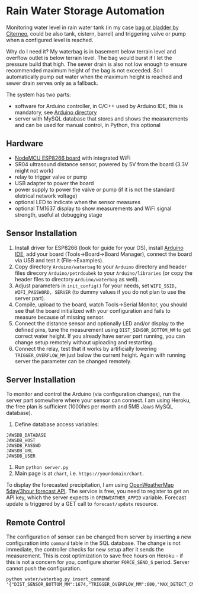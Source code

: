 # Rain Water Storage Automation

Monitoring water level in rain water tank (in my case [bag or bladder by Citerneo](https://www.citerneo.eu/rainwater), could be also tank, cistern, barrel) and triggering valve or pump when a configured level is reached.

Why do I need it? My waterbag is in basement below terrain level and overflow outlet is below terrain level. The bag would burst if I let the pressure build that high. The sewer drain is also not low enough to ensure recommended maximum height of the bag is not exceeded. So I automatically pump out water when the maximum height is reached and sewer drain serves only as a fallback.

The system has two parts:

- software for Arduino controller, in C/C++ used by Arduino IDE, this is mandatory, see [Arduino directory](https://github.com/petrdoubek/waterbag-control/tree/master/Arduino)
- server with MySQL database that stores and shows the measurements and can be used for manual control, in Python, this optional

## Hardware

- [NodeMCU ESP8266 board](https://www.nodemcu.com/index_en.html) with integrated WiFi
- SR04 ultrasound distance sensor, powered by 5V from the board (3.3V might not work)
- relay to trigger valve or pump
- USB adapter to power the board
- power supply to power the valve or pump (if it is not the standard eletrical network voltage)
- optional LED to indicate when the sensor measures
- optional TM1637 display to show measurements and WiFi signal strength, useful at debugging stage

## Sensor Installation

1. Install driver for ESP8266 (look for guide for your OS), install [Arduino IDE](https://www.arduino.cc/en/Main/Software), add your board (Tools->Board->Board Manager), connect the board via USB and test it (File->Examples).
1. Copy directory `Arduino/waterbag` to your `Arduino` directory and header files direcory `Arduino/petrdoubek` to your `Arduino/libraries` (or copy the header files to directory `Arduino/waterbag` as well).
1. Adjust parameters in `init_config()` for your needs, set `WIFI_SSID, WIFI_PASSWORD, SERVER` (to dummy values if you do not plan to use the server part).
1. Compile, upload to the board, watch Tools->Serial Monitor, you should see that the board initialized with your configuration and fails to measure because of missing sensor.
1. Connect the distance sensor and optionally LED and/or display to the defined pins, tune the measurement using `DIST_SENSOR_BOTTOM_MM` to get correct water height. If you already have server part running, you can change setup remotely without uploading and restarting.
1. Connect the relay, test that it works by artificially lowering `TRIGGER_OVERFLOW_MM` just below the current height. Again with running server the parameter can be changed remotely.

## Server Installation

To monitor and control the Arduino (via configuration changes), run the server part somewhere where your sensor can connect. I am using Heroku, the free plan is sufficient (1000hrs per month and 5MB Jaws MySQL database).

1. Define database access variables:

```
JAWSDB_DATABASE
JAWSDB_HOST
JAWSDB_PASSWD
JAWSDB_URL
JAWSDB_USER
```

1. Run `python server.py`
1. Main page is at `chart`, i.e. `https://yourdomain/chart`.

To display the forecasted precipitation, I am using [OpenWeatherMap 5day/3hour forecast API](https://openweathermap.org/forecast5). The service is free, you need to register to get an API key, which the server expects in `OPENWEATHER_APPID` variable. Forecast update is triggered by a GET call to `forecast/update` resource.

## Remote Control

The configuration of sensor can be changed from server by inserting a new configuration into `command` table in the SQL database. The change is not immediate, the controller checks for new setup after it sends the measurement. This is cost optimization to save free hours on Heroku - if this is not a concern for you, configure shorter `FORCE_SEND_S` period. Server cannot push the configuration.

```
python water/waterbag.py insert_command '{"DIST_SENSOR_BOTTOM_MM":1674,"TRIGGER_OVERFLOW_MM":600,"MAX_DETECT_CM":300,"N_PINGS":9,"MIN_CHANGE_MM":3,"CYCLE_MEASURE_S":2,"CYCLE_SEND_S":60,"FORCE_SEND_S":7200,"WIFI_TIMEOUT_S":30}'
```
